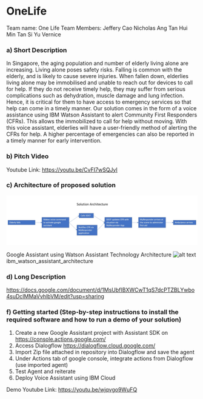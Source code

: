 # OneLife
Team name: One Life
Team Members: 
Jeffery Cao
Nicholas Ang
Tan Hui Min
Tan Si Yu Vernice

### a) Short Description
In Singapore, the aging population and number  of elderly living alone are increasing. Living alone poses safety risks. Falling is common with the elderly, and is likely to cause severe injuries. When fallen down, elderlies living alone may be immobilised and unable to reach out for devices to call for help. If they do not receive timely help, they may suffer from serious complications such as dehydration, muscle damage and lung infection. Hence, it is critical for them to have access to emergency services so that help can come in a timely manner.  Our solution comes in the form of a voice assistance using IBM Watson Assistant to alert Community First Responders (CFRs). This allows the immobilized to call for help without moving.  With this voice assistant, elderlies will have a user-friendly method of alerting the CFRs for help. A higher percentage of emergencies can also be reported in a timely manner for early intervention.

### b) Pitch Video
Youtube Link: https://youtu.be/CvFI7wSQJyI

### c) Architecture of proposed solution
![alt text](https://github.com/jeffery1236/OneLife-Boy_SCDFXIBM/blob/master/architecture.jpeg?raw=true)

Google Assistant using Watson Assistant Technology Architecture
![alt text](https://github.com/jeffery1236/OneLife-Boy_SCDFXIBM/blob/master/ibm_watson_assistant_architecture.jpg?raw=true)
ibm_watson_assistant_architecture


### d) Long Description
https://docs.google.com/document/d/1MsUbfIBXWCwT1qS7dcPTZBLYwbo4suDcIMMaVvhlbVM/edit?usp=sharing

### f) Getting started (Step-by-step instructions to install the required software and how to run a demo of your solution)

1. Create a new Google Assistant project with Assistant SDK on https://console.actions.google.com/
2. Access Dialogflow https://dialogflow.cloud.google.com/
3. Import Zip file attached in repository into Dialogflow and save the agent
4. Under Actions tab of google console, integrate actions from Dialogflow (use imported agent)
5. Test Agent and reiterate
6. Deploy Voice Assistant using IBM Cloud

Demo Youtube Link: https://youtu.be/wjqvgo9WuFQ